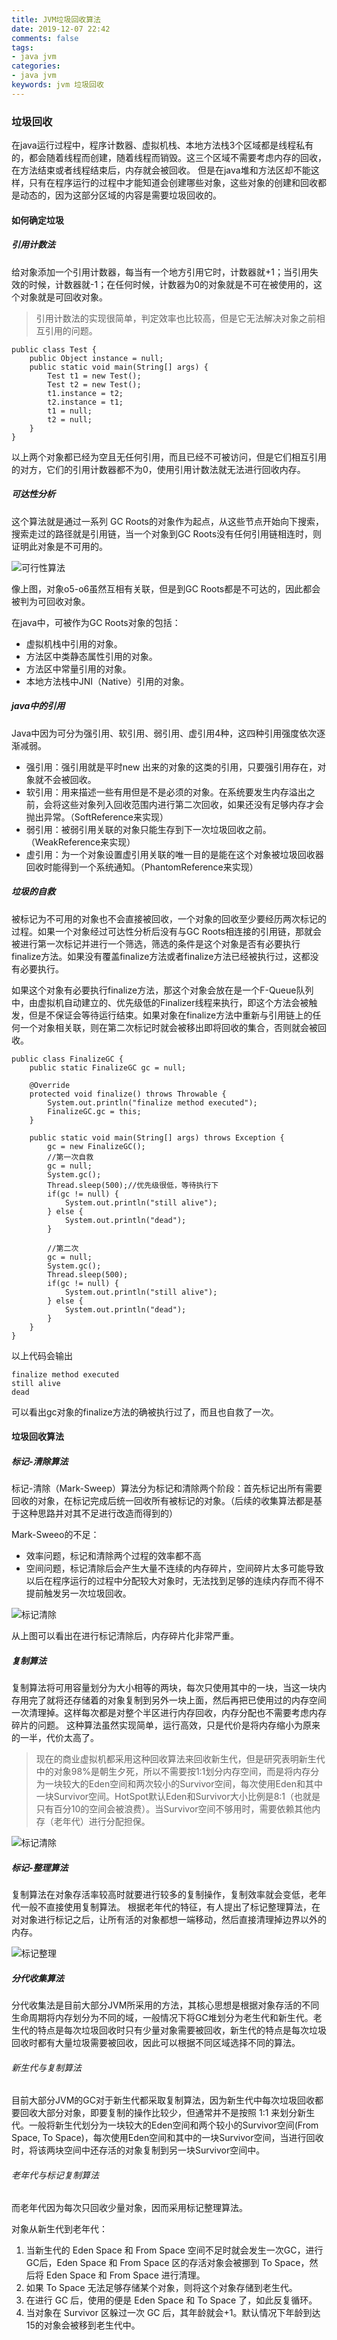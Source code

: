 ```yaml
---
title: JVM垃圾回收算法
date: 2019-12-07 22:42
comments: false
tags: 
- java jvm
categories: 
- java jvm
keywords: jvm 垃圾回收
---
```


### 垃圾回收

在java运行过程中，程序计数器、虚拟机栈、本地方法栈3个区域都是线程私有的，都会随着线程而创建，随着线程而销毁。这三个区域不需要考虑内存的回收，在方法结束或者线程结束后，内存就会被回收。
但是在java堆和方法区却不能这样，只有在程序运行的过程中才能知道会创建哪些对象，这些对象的创建和回收都是动态的，因为这部分区域的内容是需要垃圾回收的。

#### 如何确定垃圾

##### 引用计数法

给对象添加一个引用计数器，每当有一个地方引用它时，计数器就+1；当引用失效的时候，计数器就-1；在任何时候，计数器为0的对象就是不可在被使用的，这个对象就是可回收对象。

> 引用计数法的实现很简单，判定效率也比较高，但是它无法解决对象之前相互引用的问题。

```
public class Test {
    public Object instance = null;
    public static void main(String[] args) {
        Test t1 = new Test();
        Test t2 = new Test();
        t1.instance = t2;
        t2.instance = t1;
        t1 = null;
        t2 = null;
    }
}
```

以上两个对象都已经为空且无任何引用，而且已经不可被访问，但是它们相互引用的对方，它们的引用计数器都不为0，使用引用计数法就无法进行回收内存。

##### 可达性分析

这个算法就是通过一系列 GC Roots的对象作为起点，从这些节点开始向下搜索，搜索走过的路径就是引用链，当一个对象到GC Roots没有任何引用链相连时，则证明此对象是不可用的。

![可行性算法](../../../uploads/jvm/可达性算法.png)

像上图，对象o5-o6虽然互相有关联，但是到GC Roots都是不可达的，因此都会被判为可回收对象。

在java中，可被作为GC Roots对象的包括：
- 虚拟机栈中引用的对象。
- 方法区中类静态属性引用的对象。
- 方法区中常量引用的对象。
- 本地方法栈中JNI（Native）引用的对象。

##### java中的引用

Java中因为可分为强引用、软引用、弱引用、虚引用4种，这四种引用强度依次逐渐减弱。

- 强引用：强引用就是平时new 出来的对象的这类的引用，只要强引用存在，对象就不会被回收。
- 软引用：用来描述一些有用但是不是必须的对象。在系统要发生内存溢出之前，会将这些对象列入回收范围内进行第二次回收，如果还没有足够内存才会抛出异常。（SoftReference来实现）
- 弱引用：被弱引用关联的对象只能生存到下一次垃圾回收之前。（WeakReference来实现）
- 虚引用：为一个对象设置虚引用关联的唯一目的是能在这个对象被垃圾回收器回收时能得到一个系统通知。（PhantomReference来实现）

##### 垃圾的自救

被标记为不可用的对象也不会直接被回收，一个对象的回收至少要经历两次标记的过程。如果一个对象经过可达性分析后没有与GC Roots相连接的引用链，那就会被进行第一次标记并进行一个筛选，筛选的条件是这个对象是否有必要执行finalize方法。如果没有覆盖finalize方法或者finalize方法已经被执行过，这都没有必要执行。

如果这个对象有必要执行finalize方法，那这个对象会放在是一个F-Queue队列中，由虚拟机自动建立的、优先级低的Finalizer线程来执行，即这个方法会被触发，但是不保证会等待运行结束。如果对象在finalize方法中重新与引用链上的任何一个对象相关联，则在第二次标记时就会被移出即将回收的集合，否则就会被回收。

```
public class FinalizeGC {
    public static FinalizeGC gc = null;

    @Override
    protected void finalize() throws Throwable {
        System.out.println("finalize method executed");
        FinalizeGC.gc = this;
    }

    public static void main(String[] args) throws Exception {
        gc = new FinalizeGC();
        //第一次自救
        gc = null;
        System.gc();
        Thread.sleep(500);//优先级很低，等待执行下
        if(gc != null) {
            System.out.println("still alive");
        } else {
            System.out.println("dead");
        }

        //第二次
        gc = null;
        System.gc();
        Thread.sleep(500);
        if(gc != null) {
            System.out.println("still alive");
        } else {
            System.out.println("dead");
        }
    }
}
```

以上代码会输出

```
finalize method executed
still alive
dead
```

可以看出gc对象的finalize方法的确被执行过了，而且也自救了一次。

#### 垃圾回收算法

##### 标记-清除算法

标记-清除（Mark-Sweep）算法分为标记和清除两个阶段：首先标记出所有需要回收的对象，在标记完成后统一回收所有被标记的对象。（后续的收集算法都是基于这种思路并对其不足进行改造而得到的）

Mark-Sweeo的不足：
- 效率问题，标记和清除两个过程的效率都不高
- 空间问题，标记清除后会产生大量不连续的内存碎片，空间碎片太多可能导致以后在程序运行的过程中分配较大对象时，无法找到足够的连续内存而不得不提前触发另一次垃圾回收。

![标记清除](../../../uploads/jvm/标记清除.png)

从上图可以看出在进行标记清除后，内存碎片化非常严重。

##### 复制算法

复制算法将可用容量划分为大小相等的两块，每次只使用其中的一块，当这一块内存用完了就将还存储着的对象复制到另外一块上面，然后再把已使用过的内存空间一次清理掉。这样每次都是对整个半区进行内存回收，内存分配也不需要考虑内存碎片的问题。
这种算法虽然实现简单，运行高效，只是代价是将内存缩小为原来的一半，代价太高了。

> 现在的商业虚拟机都采用这种回收算法来回收新生代，但是研究表明新生代中的对象98%是朝生夕死，所以不需要按1:1划分内存空间，而是将内存分为一块较大的Eden空间和两次较小的Survivor空间，每次使用Eden和其中一块Survivor空间。HotSpot默认Eden和Survivor大小比例是8:1（也就是只有百分10的空间会被浪费）。当Survivor空间不够用时，需要依赖其他内存（老年代）进行分配担保。

![标记清除](../../../uploads/jvm/标记复制.png)

##### 标记-整理算法

复制算法在对象存活率较高时就要进行较多的复制操作，复制效率就会变低，老年代一般不直接使用复制算法。
根据老年代的特征，有人提出了标记整理算法，在对对象进行标记之后，让所有活的对象都想一端移动，然后直接清理掉边界以外的内存。

![标记整理](../../../uploads/jvm/标记整理.png)

##### 分代收集算法

分代收集法是目前大部分JVM所采用的方法，其核心思想是根据对象存活的不同生命周期将内存划分为不同的域，一般情况下将GC堆划分为老生代和新生代。老生代的特点是每次垃圾回收时只有少量对象需要被回收，新生代的特点是每次垃圾回收时都有大量垃圾需要被回收，因此可以根据不同区域选择不同的算法。

###### 新生代与复制算法

目前大部分JVM的GC对于新生代都采取复制算法，因为新生代中每次垃圾回收都要回收大部分对象，即要复制的操作比较少，但通常并不是按照 1:1 来划分新生代。一般将新生代划分为一块较大的Eden空间和两个较小的Survivor空间(From Space, To Space)，每次使用Eden空间和其中的一块Survivor空间，当进行回收时，将该两块空间中还存活的对象复制到另一块Survivor空间中。

###### 老年代与标记复制算法

而老年代因为每次只回收少量对象，因而采用标记整理算法。

对象从新生代到老年代：
1. 当新生代的 Eden Space 和 From Space 空间不足时就会发生一次GC，进行GC后，Eden Space 和 From Space 区的存活对象会被挪到 To Space，然后将 Eden Space 和 From Space 进行清理。
2. 如果 To Space 无法足够存储某个对象，则将这个对象存储到老生代。
3. 在进行 GC 后，使用的便是 Eden Space 和 To Space 了，如此反复循环。
4. 当对象在 Survivor 区躲过一次 GC 后，其年龄就会+1。默认情况下年龄到达15的对象会被移到老生代中。
